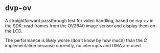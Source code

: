 # `dvp-ov`

A straightforward passthrough test for video handling, based on `dvp_ov` in the
SDK: read frames from the OV2640 image sensor and display them on the LCD.

The performance is likely worse (don't know by how much) than the C
implementation because currently, no interrupts and DMA are used.

